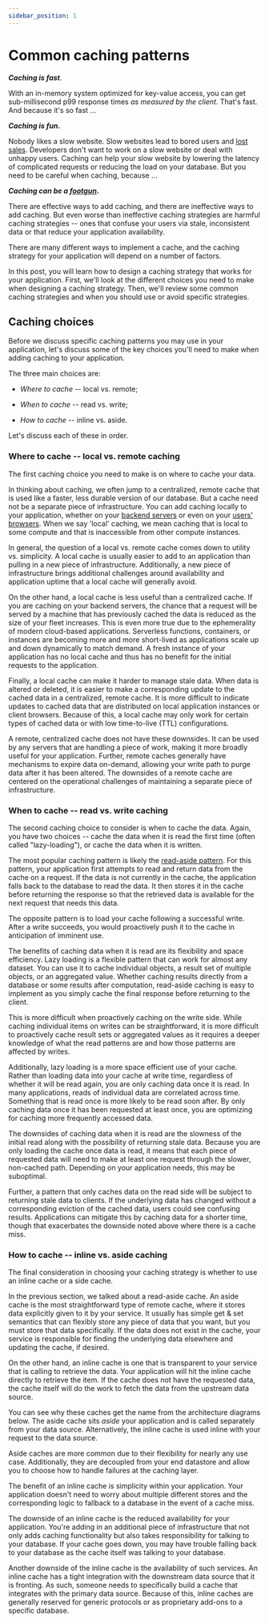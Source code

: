 ```yaml
---
sidebar_position: 1
---
```


# Common caching patterns

**_Caching is fast_**.

With an in-memory system optimized for key-value access, you can get sub-millisecond p99 response times _as measured by the client_. That's fast. And because it's so fast …

**_Caching is fun_.**

Nobody likes a slow website. Slow websites lead to bored users and [lost sales](https://www.gigaspaces.com/blog/amazon-found-every-100ms-of-latency-cost-them-1-in-sales/). Developers don't want to work on a slow website or deal with unhappy users. Caching can help your slow website by lowering the latency of complicated requests or reducing the load on your database. But you need to be careful when caching, because …

**_Caching can be a [footgun](https://twitter.com/forrestbrazeal/status/1451189473383890946?lang=en)_.**

There are effective ways to add caching, and there are ineffective ways to add caching. But even worse than ineffective caching strategies are harmful caching strategies -- ones that confuse your users via stale, inconsistent data or that reduce your application availability.

There are many different ways to implement a cache, and the caching strategy for your application will depend on a number of factors.

In this post, you will learn how to design a caching strategy that works for your application. First, we'll look at the different choices you need to make when designing a caching strategy. Then, we'll review some common caching strategies and when you should use or avoid specific strategies.

## Caching choices

Before we discuss specific caching patterns you may use in your application, let's discuss some of the key choices you'll need to make when adding caching to your application.

The three main choices are:

- _Where to cache_ -- local vs. remote;

- _When to cache_ -- read vs. write;

- _How to cache_ -- inline vs. aside.

Let's discuss each of these in order.

### Where to cache -- local vs. remote caching

The first caching choice you need to make is on where to cache your data.

In thinking about caching, we often jump to a centralized, remote cache that is used like a faster, less durable version of our database. But a cache need not be a separate piece of infrastructure. You can add caching locally to your application, whether on your [backend servers](#local-backend-caching) or even on your [users' browsers](#local-browser-caching). When we say 'local' caching, we mean caching that is local to some compute and that is inaccessible from other compute instances.

In general, the question of a local vs. remote cache comes down to utility vs. simplicity. A local cache is usually easier to add to an application than pulling in a new piece of infrastructure. Additionally, a new piece of infrastructure brings additional challenges around availability and application uptime that a local cache will generally avoid.

On the other hand, a local cache is less useful than a centralized cache. If you are caching on your backend servers, the chance that a request will be served by a machine that has previously cached the data is reduced as the size of your fleet increases. This is even more true due to the ephemerality of modern cloud-based applications. Serverless functions, containers, or instances are becoming more and more short-lived as applications scale up and down dynamically to match demand. A fresh instance of your application has no local cache and thus has no benefit for the initial requests to the application.

Finally, a local cache can make it harder to manage stale data. When data is altered or deleted, it is easier to make a corresponding update to the cached data in a centralized, remote cache. It is more difficult to indicate updates to cached data that are distributed on local application instances or client browsers. Because of this, a local cache may only work for certain types of cached data or with low time-to-live (TTL) configurations.

A remote, centralized cache does not have these downsides. It can be used by any servers that are handling a piece of work, making it more broadly useful for your application. Further, remote caches generally have mechanisms to expire data on-demand, allowing your write path to purge data after it has been altered. The downsides of a remote cache are centered on the operational challenges of maintaining a separate piece of infrastructure.

### When to cache -- read vs. write caching

The second caching choice to consider is when to cache the data. Again, you have two choices -- cache the data when it is read the first time (often called "lazy-loading"), or cache the data when it is written.

The most popular caching pattern is likely the [read-aside pattern](#read-aside-caching). For this pattern, your application first attempts to read and return data from the cache on a request. If the data is not currently in the cache, the application falls back to the database to read the data. It then stores it in the cache before returning the response so that the retrieved data is available for the next request that needs this data.

The opposite pattern is to load your cache following a successful write. After a write succeeds, you would proactively push it to the cache in anticipation of imminent use.

The benefits of caching data when it is read are its flexibility and space efficiency. Lazy loading is a flexible pattern that can work for almost any dataset. You can use it to cache individual objects, a result set of multiple objects, or an aggregated value. Whether caching results directly from a database or some results after computation, read-aside caching is easy to implement as you simply cache the final response before returning to the client.

This is more difficult when proactively caching on the write side. While caching individual items on writes can be straightforward, it is more difficult to proactively cache result sets or aggregated values as it requires a deeper knowledge of what the read patterns are and how those patterns are affected by writes.

Additionally, lazy loading is a more space efficient use of your cache. Rather than loading data into your cache at write time, regardless of whether it will be read again, you are only caching data once it is read. In many applications, reads of individual data are correlated across time. Something that is read once is more likely to be read soon after. By only caching data once it has been requested at least once, you are optimizing for caching more frequently accessed data.

The downsides of caching data when it is read are the slowness of the initial read along with the possibility of returning stale data. Because you are only loading the cache once data is read, it means that each piece of requested data will need to make at least one request through the slower, non-cached path. Depending on your application needs, this may be suboptimal.

Further, a pattern that only caches data on the read side will be subject to returning stale data to clients. If the underlying data has changed without a corresponding eviction of the cached data, users could see confusing results. Applications can mitigate this by caching data for a shorter time, though that exacerbates the downside noted above where there is a cache miss.

### How to cache -- inline vs. aside caching

The final consideration in choosing your caching strategy is whether to use an inline cache or a side cache.

In the previous section, we talked about a read-aside cache. An aside cache is the most straightforward type of remote cache, where it stores data explicitly given to it by your service. It usually has simple get & set semantics that can flexibly store any piece of data that you want, but you must store that data specifically. If the data does not exist in the cache, your service is responsible for finding the underlying data elsewhere and updating the cache, if desired.

On the other hand, an inline cache is one that is transparent to your service that is calling to retrieve the data. Your application will hit the inline cache directly to retrieve the item. If the cache does not have the requested data, the cache itself will do the work to fetch the data from the upstream data source.

You can see why these caches get the name from the architecture diagrams below. The aside cache sits _aside_ your application and is called separately from your data source. Alternatively, the inline cache is used inline with your request to the data source.

Aside caches are more common due to their flexibility for nearly any use case. Additionally, they are decoupled from your end datastore and allow you to choose how to handle failures at the caching layer.

The benefit of an inline cache is simplicity within your application. Your application doesn't need to worry about multiple different stores and the corresponding logic to fallback to a database in the event of a cache miss.

The downside of an inline cache is the reduced availability for your application. You're adding in an additional piece of infrastructure that not only adds caching functionality but also takes responsibility for talking to your database. If your cache goes down, you may have trouble falling back to your database as the cache itself was talking to your database.

Another downside of the inline cache is the availability of such services. An inline cache has a tight integration with the downstream data source that it is fronting. As such, someone needs to specifically build a cache that integrates with the primary data source. Because of this, inline caches are generally reserved for generic protocols or as proprietary add-ons to a specific database.